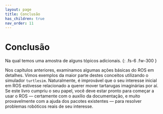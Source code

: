 ```yaml
---
layout: page
title: Conclusão
has_children: true
nav_order: 11
---
```


# Conclusão

Na qual temos uma amostra de alguns tópicos adicionais.
{: .fs-6 .fw-300 }

Nos capítulos anteriores, examinamos algumas ações básicas do ROS em detalhes. 
Vimos exemplos da maior parte destes conceitos utilizando o simulador `turtlesim`.
Naturalmente, é improvável que o seu interesse inicial em ROS estivesse relacionado
a querer mover tartarugas imaginárias por aí. Se este livro cumpriu o seu papel, 
você deve estar pronto para começar a usar o ROS — certamente com o auxílio da 
documentação, e muito provavelmente com a ajuda dos pacotes existentes — para resolver
problemas robóticos reais de seu interesse. 

